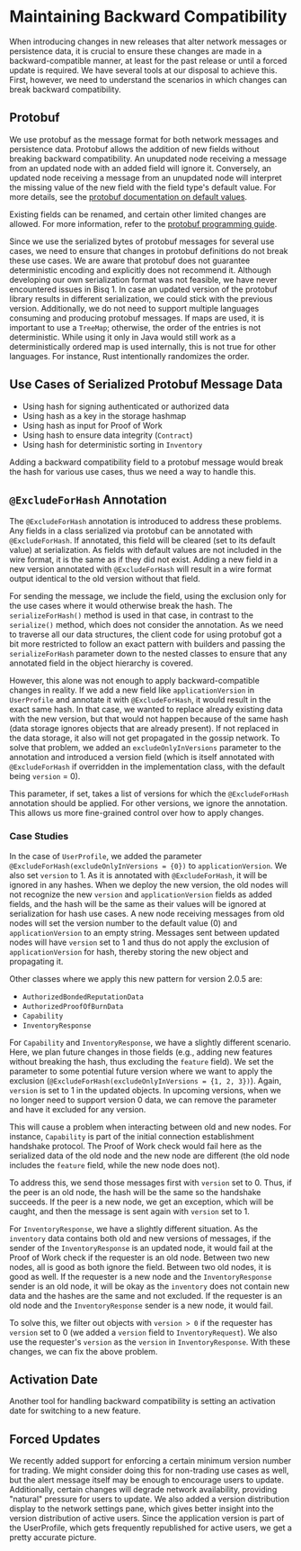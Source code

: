 # Maintaining Backward Compatibility

When introducing changes in new releases that alter network messages or persistence data, it is crucial to ensure these
changes are made in a backward-compatible manner, at least for the past release or until a forced update is required. We
have several tools at our disposal to achieve this. First, however, we need to understand the scenarios in which changes
can break backward compatibility.

## Protobuf

We use protobuf as the message format for both network messages and persistence data. Protobuf allows the addition of
new fields without breaking backward compatibility. An unupdated node receiving a message from an updated node with an
added field will ignore it. Conversely, an updated node receiving a message from an unupdated node will interpret the
missing value of the new field with the field type's default value. For more details, see
the [protobuf documentation on default values](https://protobuf.dev/programming-guides/proto3/#default).

Existing fields can be renamed, and certain other limited changes are allowed. For more information, refer to
the [protobuf programming guide](https://protobuf.dev/programming-guides/proto3/).

Since we use the serialized bytes of protobuf messages for several use cases, we need to ensure that changes in protobuf
definitions do not break these use cases. We are aware that protobuf does not guarantee deterministic encoding and
explicitly does not recommend it. Although developing our own serialization format was not feasible, we have never
encountered issues in Bisq 1. In case an updated version of the protobuf library results in different serialization, we
could stick with the previous version. Additionally, we do not need to support multiple languages consuming and
producing protobuf messages. If maps are used, it is important to use a `TreeMap`; otherwise, the order of the entries
is not deterministic. While using it only in Java would still work as a deterministically ordered map is used
internally, this is not true for other languages. For instance, Rust intentionally randomizes the order.

## Use Cases of Serialized Protobuf Message Data

- Using hash for signing authenticated or authorized data
- Using hash as a key in the storage hashmap
- Using hash as input for Proof of Work
- Using hash to ensure data integrity (`Contract`)
- Using hash for deterministic sorting in `Inventory`

Adding a backward compatibility field to a protobuf message would break the hash for various use cases, thus we need a
way to handle this.

## `@ExcludeForHash` Annotation

The `@ExcludeForHash` annotation is introduced to address these problems. Any fields in a class serialized via protobuf
can be annotated with `@ExcludeForHash`. If annotated, this field will be cleared (set to its default value) at
serialization. As fields with default values are not included in the wire format, it is the same as if they did not
exist. Adding a new field in a new version annotated with `@ExcludeForHash` will result in a wire format output
identical to the old version without that field.

For sending the message, we include the field, using the exclusion only for the use cases where it would otherwise break
the hash. The `serializeForHash()` method is used in that case, in contrast to the `serialize()` method, which does not
consider the annotation. As we need to traverse all our data structures, the client code for using protobuf got a bit
more restricted to follow an exact pattern with builders and passing the `serializeForHash` parameter down to the nested
classes to ensure that any annotated field in the object hierarchy is covered.

However, this alone was not enough to apply backward-compatible changes in reality. If we add a new field
like `applicationVersion` in `UserProfile` and annotate it with `@ExcludeForHash`, it would result in the exact same
hash. In that case, we wanted to replace already existing data with the new version, but that would not happen because
of the same hash (data storage ignores objects that are already present). If not replaced in the data storage, it also
will not get propagated in the gossip network. To solve that problem, we added an `excludeOnlyInVersions` parameter to
the annotation and introduced a version field (which is itself annotated with `@ExcludeForHash` if overridden in the
implementation class, with the default being `version` = 0).

This parameter, if set, takes a list of versions for which the `@ExcludeForHash` annotation should be applied. For other
versions, we ignore the annotation. This allows us more fine-grained control over how to apply changes.

### Case Studies

In the case of `UserProfile`, we added the parameter `@ExcludeForHash(excludeOnlyInVersions = {0})`
to `applicationVersion`. We also set `version` to 1. As it is annotated with `@ExcludeForHash`, it will be ignored in
any hashes. When we deploy the new version, the old nodes will not recognize the new `version` and `applicationVersion`
fields as added fields, and the hash will be the same as their values will be ignored at serialization for hash use
cases. A new node receiving messages from old nodes will set the version number to the default value (0)
and `applicationVersion` to an empty string. Messages sent between updated nodes will have `version` set to 1 and thus
do not apply the exclusion of `applicationVersion` for hash, thereby storing the new object and propagating it.

Other classes where we apply this new pattern for version 2.0.5 are:

- `AuthorizedBondedReputationData`
- `AuthorizedProofOfBurnData`
- `Capability`
- `InventoryResponse`

For `Capability` and `InventoryResponse`, we have a slightly different scenario. Here, we plan future changes in those
fields (e.g., adding new features without breaking the hash, thus excluding the `feature` field). We set the parameter
to some potential future version where we want to apply the
exclusion (`@ExcludeForHash(excludeOnlyInVersions = {1, 2, 3})`). Again, `version` is set to 1 in the updated objects.
In upcoming versions, when we no longer need to support version 0 data, we can remove the parameter and have it excluded
for any version.

This will cause a problem when interacting between old and new nodes. For instance, `Capability` is part of the initial
connection establishment handshake protocol. The Proof of Work check would fail here as the serialized data of the old
node and the new node are different (the old node includes the `feature` field, while the new node does not).

To address this, we send those messages first with `version` set to 0. Thus, if the peer is an old node, the hash will
be the same so the handshake succeeds. If the peer is a new node, we get an exception, which will be caught, and then
the message is sent again with `version` set to 1.

For `InventoryResponse`, we have a slightly different situation. As the `inventory` data contains both old and new
versions of messages, if the sender of the `InventoryResponse` is an updated node, it would fail at the Proof of Work
check if the requester is an old node. Between two new nodes, all is good as both ignore the field. Between two old
nodes, it is good as well. If the requester is a new node and the `InventoryResponse` sender is an old node, it will be
okay as the `inventory` does not contain new data and the hashes are the same and not excluded. If the requester is an
old node and the `InventoryResponse` sender is a new node, it would fail.

To solve this, we filter out objects with `version > 0` if the requester has `version` set to 0 (we added a `version`
field to `InventoryRequest`). We also use the requester's `version` as the `version` in `InventoryResponse`. With these
changes, we can fix the above problem.

## Activation Date

Another tool for handling backward compatibility is setting an activation date for switching to a new feature.

## Forced Updates

We recently added support for enforcing a certain minimum version number for trading. We might consider doing this for
non-trading use cases as well, but the alert message itself may be enough to encourage users to update. Additionally,
certain changes will degrade network availability, providing "natural" pressure for users to update. We also added a
version distribution display to the network settings pane, which gives better insight into the version distribution of
active users. Since the application version is part of the UserProfile, which gets frequently republished for active
users, we get a pretty accurate picture.